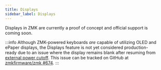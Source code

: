 ```yaml
---
title: Displays
sidebar_label: Displays
---
```


Displays in ZMK are currently a proof of concept and official support is coming soon.

:::info
Although ZMK-powered keyboards _are_ capable of utilizing OLED and ePaper displays, the Displays feature is not yet considered production-ready due to an issue where the display remains blank after resuming from [external power cutoff](../keymaps/behaviors/power.md#external-power-control). This issue can be tracked on GitHub at [zmkfirmware/zmk #674](https://github.com/zmkfirmware/zmk/issues/674).
:::
